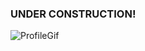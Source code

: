 ### UNDER CONSTRUCTION!
<p align="center">
  
![ProfileGif](https://user-images.githubusercontent.com/124378648/230797431-1e03e0b2-d1b8-4af5-9570-df114f9afe60.gif)
  
</p>
<!--
**LColdridge/LColdridge** is a ✨ _special_ ✨ repository because its `README.md` (this file) appears on your GitHub profile.

Here are some ideas to get you started:

- 🔭 I’m currently working on ...
- 🌱 I’m currently learning ...
- 👯 I’m looking to collaborate on ...
- 🤔 I’m looking for help with ...
- 💬 Ask me about ...
- 📫 How to reach me: ...
- 😄 Pronouns: ...
- ⚡ Fun fact: ...
-->
![Location Icon](https://user-images.githubusercontent.com/124378648/230789012-f2e166cb-4eda-4bed-b813-2b9abdfd288f.png)
![Download Icon](https://user-images.githubusercontent.com/124378648/230789013-cc287f61-33cc-42f1-8150-8b8070fa5834.png)
![Info Icon](https://user-images.githubusercontent.com/124378648/230789014-b8ec08fa-8002-47ca-9dd9-4d31be750c51.png)
![Mail Icon](https://user-images.githubusercontent.com/124378648/230789166-8297d974-e88c-4e82-8b48-86b281181f5f.png)
![Link Icon](https://user-images.githubusercontent.com/124378648/230789169-33ca154f-78bf-4249-98cb-6443dfa85ec6.png)
![Portfolio Icon](https://user-images.githubusercontent.com/124378648/230789297-b7a77aa9-ad5b-455f-a347-0ac5ce2a3ba9.png)

